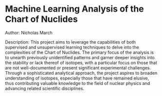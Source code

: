 # Machine Learning Analysis of the Chart of Nuclides

Author: Nicholas March

Description:
This project aims to leverage the capabilities of both supervised and unsupervised learning techniques to delve into the complexities of the Chart of Nuclides. The primary focus of the analysis is to unearth previously unidentified patterns and garner deeper insights into the stability or lack thereof of isotopes, with a particular focus on those that are not well-documented or present significant experimental challenges. Through a sophisticated analytical approach, the project aspires to broaden understanding of isotopes, especially those that have remained elusive, thus contributing valuable knowledge to the field of nuclear physics and advancing related scientific disciplines.
